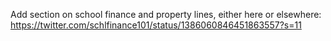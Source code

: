 Add section on school finance and property lines, either here or elsewhere: https://twitter.com/schlfinance101/status/1386060846451863557?s=11
